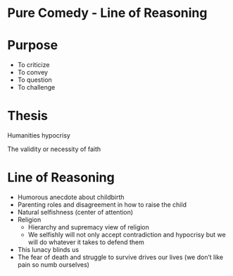 # Pure Comedy - Line of Reasoning

# Purpose

- To criticize
- To convey
- To question
- To challenge

# Thesis

Humanities hypocrisy

The validity or necessity of faith

# Line of Reasoning

- Humorous anecdote about childbirth
- Parenting roles and disagreement in how to raise the child
- Natural selfishness (center of attention)
- Religion
    - Hierarchy and supremacy view of religion
    - We selfishly will not only accept contradiction and hypocrisy but we will do whatever it takes to defend them
- This lunacy blinds us
- The fear of death and struggle to survive drives our lives (we don’t like pain so numb ourselves)